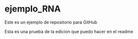 # ejemplo_RNA
Este es un ejemplo de repositorio para GitHub

Esta es una prueba de la edicion que puedo hacer en el readme
